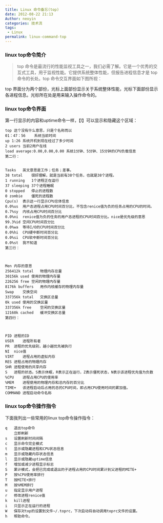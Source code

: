 ```yaml
---
title: Linux 命令备忘(top)
date: 2012-08-22 21:13
Author: neoyin
categories: 技术流
tags:
 - Linux
permalink: linux-command-top
---
```


### linux top命令简介

> top 命令是最流行的性能监视工具之一，我们必需了解。它是一个优秀的交互式工具，用于监视性能。它提供系统整体性能，但报告进程信息才是 top 命令的长处。top 命令交互界面如下图所视：

top 界面分为两个部份，光标上面部份显示关于系统整体性能，光标下面部份显示各进程信息。光标所在处是用来输入操作命令的。


### linux top命令界面

第一行显示的内容和uptime命令一样，【l】可以显示和隐藏这个区域：


```
top	这个没有什么意思，只是个名称而以
01：47：56	系统当前时间
up 1:26	系统开机到现在经过了多少时间
2 users	当前2用户在线
load average:0.00,0.00,0.00	系统1分钟、5分钟、15分钟的CPU负载信息
第二行：

 
Tasks	英文意思是工作；任务；差事。
38 total	很好理解，就是当前有38个任务，也就是38个进程。
1 running	1个进程正在运行
37 sleeping	37个进程睡眠
0 stopped	停止的进程数
0 zombie	僵死的进程数
Cpu(s)	表示这一行显示CPU总体信息
0.0%us	用户态进程占用CPU时间百分比，不包含renice值为负的任务占用的CPU的时间。
0.7%sy	内核占用CPU时间百分比
0.0%ni	renice值为负的任务的用户态进程的CPU时间百分比。nice是优先级的意思
99.3%id	空闲CPU时间百分比
0.0%wa	等待I/O的CPU时间百分比
0.0%hi	CPU硬中断时间百分比
0.0%si	CPU软中断时间百分比
0.0%st	我不知道
第三行：

 

Men	内存的意思
256412k total	物理内存总量
30156k used	使用的物理内存量
226256 free	空闲的物理内存量
8176k buffers	用作内核缓存的物理内存量
Swap	交换空间
337356k total	交换区总量
0k used	使用的交换区量
337356k free	空闲的交换区量
12160k cached	缓冲交换区总量
第四行：

 

PID	进程的ID
USER	进程所有者
PR	进程的优先级别，越小越优先被执行
NI	nice值
VIRT	进程占用的虚拟内存
RES	进程占用的物理内存
SHR	进程使用的共享内存
S	进程的状态。S表示休眠，R表示正在运行，Z表示僵死状态，N表示该进程优先值为负数
%CPU	进程占用CPU的使用率
%MEM	进程使用的物理内存和总内存的百分比
TIME+	该进程启动后占用的总的CPU时间，即占用CPU使用时间的累加值。
COMMAND	进程启动命令名称
```

### linux top命令操作指令

下面我列出一些常用的linux top命令操作指令：

```
q	退出top命令
 	立即刷新
s	设置刷新时间间隔
c	显示命令完全模式
t	显示或隐藏进程和CPU状态信息
m	显示或隐藏内存状态信息
l	显示或隐藏uptime信息
f	增加或减少进程显示标志
S	累计模式，会把已完成或退出的子进程占用的CPU时间累计到父进程的MITE+
P	按%CPU使用率排行
T	按MITE+排行
M	按%MEM排行
u	指定显示用户进程
r	修改进程renice值
k	kill进程
i	只显示正在运行的进程
W	保存对top的设置到文件~/.toprc，下次启动将自动调用toprc文件的设置。
h	帮助命令。
```
